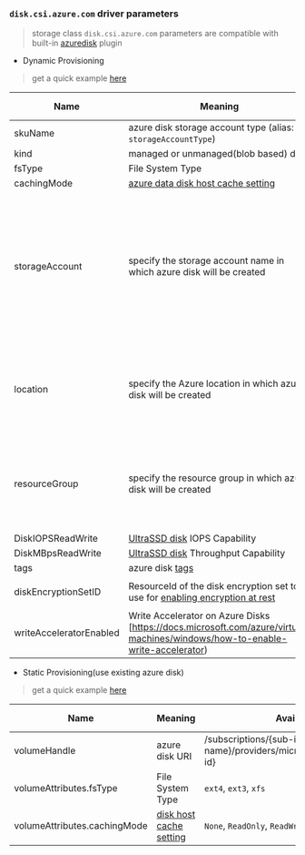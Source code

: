 ### `disk.csi.azure.com` driver parameters
 > storage class `disk.csi.azure.com` parameters are compatible with built-in [azuredisk](https://kubernetes.io/docs/concepts/storage/volumes/#azuredisk) plugin

 - Dynamic Provisioning
  > get a quick example [here](../deploy/example/storageclass-azuredisk-csi.yaml)

Name | Meaning | Available Value | Mandatory | Default value
--- | --- | --- | --- | ---
skuName | azure disk storage account type (alias: `storageAccountType`)| `Standard_LRS`, `Premium_LRS`, `StandardSSD_LRS`, `UltraSSD_LRS` | No | `Standard_LRS`
kind | managed or unmanaged(blob based) disk | `managed` (`dedicated`, `shared` are deprecated since it's using unmanaged disk) | No | `managed`
fsType | File System Type | `ext4`, `ext3`, `xfs` | No | `ext4`
cachingMode | [azure data disk host cache setting](https://docs.microsoft.com/en-us/azure/virtual-machines/windows/premium-storage-performance#disk-caching) | `None`, `ReadOnly`, `ReadWrite` | No | `ReadOnly`
storageAccount | specify the storage account name in which azure disk will be created | STORAGE_ACCOUNT_NAME | No | if empty, driver will find a suitable storage account that matches `skuName` in the same resource group as current k8s cluster
location | specify the Azure location in which azure disk will be created | `eastus`, `westus`, etc. | No | if empty, driver will use the same location name as current k8s cluster
resourceGroup | specify the resource group in which azure disk will be created | existing resource group name | No | if empty, driver will use the same resource group name as current k8s cluster
DiskIOPSReadWrite | [UltraSSD disk](https://docs.microsoft.com/en-us/azure/virtual-machines/linux/disks-ultra-ssd) IOPS Capability | 100~160000 | No | `500`
DiskMBpsReadWrite | [UltraSSD disk](https://docs.microsoft.com/en-us/azure/virtual-machines/linux/disks-ultra-ssd) Throughput Capability | 1~2000 | No | `100`
tags | azure disk [tags](https://docs.microsoft.com/en-us/azure/azure-resource-manager/management/tag-resources) | tag format: 'foo=aaa,bar=bbb' | No | ""
diskEncryptionSetID | ResourceId of the disk encryption set to use for [enabling encryption at rest](https://docs.microsoft.com/en-us/azure/virtual-machines/windows/disk-encryption) | format: `/subscriptions/{subs-id}/resourceGroups/{rg-name}/providers/Microsoft.Compute/diskEncryptionSets/{diskEncryptionSet-name}` | No | ""
writeAcceleratorEnabled | Write Accelerator on Azure Disks [https://docs.microsoft.com/azure/virtual-machines/windows/how-to-enable-write-accelerator) | `true`, `false` | No | ""

 - Static Provisioning(use existing azure disk)
  > get a quick example [here](../deploy/example/pv-azuredisk-csi.yaml)

Name | Meaning | Available Value | Mandatory | Default value
--- | --- | --- | --- | ---
volumeHandle| azure disk URI | /subscriptions/{sub-id}/resourcegroups/{group-name}/providers/microsoft.compute/disks/{disk-id} | Yes | N/A
volumeAttributes.fsType | File System Type | `ext4`, `ext3`, `xfs` | No | `ext4`
volumeAttributes.cachingMode | [disk host cache setting](https://docs.microsoft.com/en-us/azure/virtual-machines/windows/premium-storage-performance#disk-caching)| `None`, `ReadOnly`, `ReadWrite` | No  | `ReadOnly`
